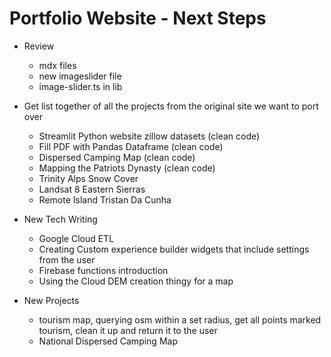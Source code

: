# Portfolio Website - Next Steps

- Review
  - mdx files
  - new imageslider file
  - image-slider.ts in lib

- Get list together of all the projects from the original site we want to port over
  - Streamlit Python website zillow datasets (clean code)
  - Fill PDF with Pandas Dataframe (clean code)
  - Dispersed Camping Map (clean code)
  - Mapping the Patriots Dynasty (clean code)
  - Trinity Alps Snow Cover
  - Landsat 8 Eastern Sierras
  - Remote Island Tristan Da Cunha

- New Tech Writing
  - Google Cloud ETL
  - Creating Custom experience builder widgets that include settings from the user
  - Firebase functions introduction
  - Using the Cloud DEM creation thingy for a map

- New Projects
  - tourism map, querying osm within a set radius, get all points marked tourism, clean it up and return it to the user
  - National Dispersed Camping Map

